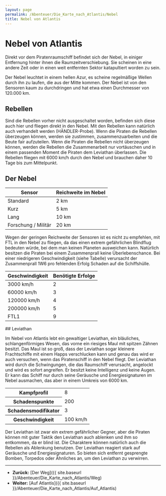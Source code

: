 ```yaml
---
layout: page
permalink: /Abenteuer/Die_Karte_nach_Atlantis/Nebel
title: Nebel von Atlantis
---
```


# Nebel von Atlantis

Direkt vor dem Piratenraumschiff befindet sich der Nebel, in einiger Entfernung hinter ihnen die Raumzeitverschiebung. Sie scheinen in eine andere Zeit oder in einen weit entfernten Sektor katapultiert worden zu sein.

Der Nebel leuchtet in einem hellen Azur, es scheine regelmäßige Wellen durch ihn zu laufen, die aus der Mitte kommen. Der Nebel ist von den Sensoren kaum zu durchdringen und hat etwa einen Durchmesser von 120.000 km.

## Rebellen

Sind die Rebellen vorher nicht ausgeschaltet worden, befinden sich diese auch hier und fliegen direkt in den Nebel. Mit den Rebellen kann natürlich auch verhandelt werden (HÄNDLER-Probe). Wenn die Piraten die Rebellen überzeugen können, werden sie zustimmen, zusammenzuarbeiten und die Beute fair aufzuteilen. Wenn die Piraten die Rebellen nicht überzeugen können, werden die Rebellen die Zusammenarbeit nur vortäuschen und in einem passenden Moment die Piraten dem Leviathan überlassen. Die Rebellen fliegen mit 6000 km/h durch den Nebel und brauchen daher 10 Tage bis zum Mittelpunkt.

## Der Nebel

<table>
<thead>
<tr><th>Sensor</th><th>Reichweite im Nebel</th></tr>
</thead>
<tbody>
<tr><td>Standard</td><td>2 km</td></tr>
<tr><td>Kurz</td><td>5 km</td></tr>
<tr><td>Lang</td><td>10 km</td></tr>
<tr><td>Forschung / Militär</td><td>20 km</td></tr>
</tbody>
</table>

Wegen der geringen Reichweite der Sensoren ist es nicht zu empfehlen, mit FTL in den Nebel zu fliegen, da das einen extrem gefährlichen Blindflug bedeuten würde, bei dem man keinen Planeten ausweichen kann. Natürlich besitzen die Piraten bei einem Zusammenprall keine Überlebenschance. Bei einer niedrigeren Geschwindigkeit (siehe Tabelle) verursacht der Zusammenprall 1W6 pro fehlenden Erfolg Schaden auf die Schiffshülle.

<table>
<thead>
<tr><th>Geschwindigkeit</th><th>Benötigte Erfolge</th></tr>
</thead>
<tbody>
<tr><td>3000 km/h</td><td>2</td></tr>
<tr><td>60000 km/h</td><td>3</td></tr>
<tr><td>120000 km/h</td><td>4</td></tr>
<tr><td>200000 km/h</td><td>5</td></tr>
<tr><td>FTL1</td><td>9</td></tr>
</tbody>
</table>
## Leviathan

Im Nebel von Atlantis lebt ein gewaltiger Leviathan, ein bläuliches, schlangenförmiges Wesen, das vorne ein riesiges Maul mit spitzen Zähnen besitzt. Das Maul ist so groß, dass der Leviathan sogar kleinere Frachtschiffe mit einem Happs verschlucken kann und genau das wird er auch versuchen, wenn das Piratenschiff in den Nebel fliegt. Der Leviathan wird durch die Schwingungen, die das Raumschiff verursacht, angelockt und wird es sofort angreifen. Er besitzt keine Intelligenz und keine Augen. Er kann das Schiff nur durch seine Geräusche und Energiesignaturen im Nebel ausmachen, das aber in einem Umkreis von 6000 km.

<table>
<tbody>
<tr><th>Kampfprofil</th><td>8</td></tr>
<tr><th>Schadenspunkte</th><td>200</td></tr>
<tr><th>Schadensmodifikator</th><td>3</td></tr>
<tr><th>Geschwindigkeit</th><td>100 km/h</td></tr>
</tbody>
</table>

Der Leviathan ist zwar ein extrem gefährlicher Gegner, aber die Piraten können mit guter Taktik den Leviathan auch ablenken und ihm so entkommen, da er blind ist. Die Charaktere können natürlich auch die Rebellen als Ablenkung benutzen. Der Leviathan reagiert stark auf Geräusche und Energiesignaturen. So bieten sich entfernt gesprengte Bomben, Torpedos oder Ähnliches an, um den Leviathan zu verwirren.

***
- **Zurück:** [Der Weg]({{ site.baseurl }}/Abenteuer/Die_Karte_nach_Atlantis/Weg)
- **Weiter:** [Auf Atlantis]({{ site.baseurl }}/Abenteuer/Die_Karte_nach_Atlantis/Auf_Atlantis)

